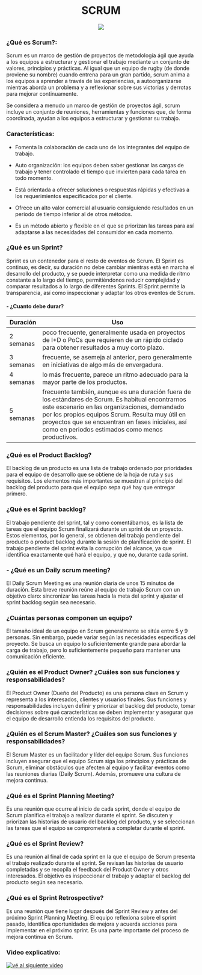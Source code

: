 <h1 align="center"> SCRUM </h1>

<div align="center">
<img src="https://cas-training.com/wp-content/uploads/2020/07/scrum.jpg" />
</div>

### ¿Qué es Scrum?:
Scrum es un marco de gestión de proyectos de metodología ágil que ayuda a los equipos a estructurar y gestionar el trabajo mediante un conjunto de valores, principios y prácticas. Al igual que un equipo de rugby (de donde proviene su nombre) cuando entrena para un gran partido, scrum anima a los equipos a aprender a través de las experiencias, a autoorganizarse mientras aborda un problema y a reflexionar sobre sus victorias y derrotas para mejorar continuamente.

Se considera a menudo un marco de gestión de proyectos ágil, scrum incluye un conjunto de reuniones, herramientas y funciones que, de forma coordinada, ayudan a los equipos a estructurar y gestionar su trabajo.

### Características:
- Fomenta la colaboración de cada uno de los integrantes del equipo de trabajo.

- Auto organización: los equipos deben saber gestionar las cargas de trabajo y tener controlado el tiempo que invierten para cada tarea en todo momento.

- Está orientada a ofrecer soluciones o respuestas rápidas y efectivas a los requerimientos especificados por el cliente.

- Ofrece un alto valor comercial al usuario consiguiendo resultados en un periodo de tiempo inferior al de otros métodos.

- Es un método abierto y flexible en el que se priorizan las tareas para así adaptarse a las necesidades del consumidor en cada momento.

### ¿Qué es un Sprint?
Sprint es un contenedor para el resto de eventos de Scrum. El Sprint es continuo, es decir, su duración no debe cambiar mientras está en marcha el desarrollo del producto, y se puede interpretar como una medida de ritmo constante a lo largo del tiempo, permitiéndonos reducir complejidad y comparar resultados a lo largo de diferentes Sprints. El Sprint permite la transparencia, así como inspeccionar y adaptar los otros eventos de Scrum.

#### - ¿Cuanto debe durar?

|Duración|Uso|
|------|--------|
|2 semanas |poco frecuente, generalmente usada en proyectos de I+D o PoCs que requieren de un rápido ciclado para obtener resultados a muy corto plazo.  |
|3 semanas| frecuente, se asemeja al anterior, pero generalmente en iniciativas de algo más de envergadura.|
|4 semanas| lo más frecuente, parece un ritmo adecuado para la mayor parte de los productos.|
|5 semanas| frecuente también, aunque es una duración fuera de los estándares de Scrum. Es habitual encontrarnos este escenario en las organizaciones, demandado por los propios equipos Scrum. Resulta muy útil en proyectos que se encuentran en fases iniciales, así como en periodos estimados como menos productivos.|

### ¿Qué es el Product Backlog?
El backlog de un producto es una lista de trabajo ordenado por prioridades para el equipo de desarrollo que se obtiene de la hoja de ruta y sus requisitos. Los elementos más importantes se muestran al principio del backlog del producto para que el equipo sepa qué hay que entregar primero.

### ¿Qué es el Sprint backlog?

El trabajo pendiente del sprint, tal y como comentábamos, es la lista de tareas que el equipo Scrum finalizará durante un sprint de un proyecto. Estos elementos, por lo general, se obtienen del trabajo pendiente del producto o product backlog durante la sesión de planificación de sprint. El trabajo pendiente del sprint evita la corrupción del alcance, ya que identifica exactamente qué hará el equipo, y qué no, durante cada sprint.  

### - ¿Qué es un Daily scrum meeting? 
El Daily Scrum Meeting es una reunión diaria de unos 15 minutos de duración. Esta breve reunión reúne al equipo de trabajo Scrum con un objetivo claro: sincronizar las tareas hacia la meta del sprint y ajustar el sprint backlog según sea necesario.

### ¿Cuántas personas componen un equipo?
El tamaño ideal de un equipo en Scrum generalmente se sitúa entre 5 y 9 personas. Sin embargo, puede variar según las necesidades específicas del proyecto. Se busca un equipo lo suficientemente grande para abordar la carga de trabajo, pero lo suficientemente pequeño para mantener una comunicación eficiente.

### ¿Quién es el Product Owner? ¿Cuáles son sus funciones y responsabilidades?
El Product Owner (Dueño del Producto) es una persona clave en Scrum y representa a los interesados, clientes y usuarios finales. Sus funciones y responsabilidades incluyen definir y priorizar el backlog del producto, tomar decisiones sobre qué características se deben implementar y asegurar que el equipo de desarrollo entienda los requisitos del producto.

### ¿Quién es el Scrum Master? ¿Cuáles son sus funciones y responsabilidades?
El Scrum Master es un facilitador y líder del equipo Scrum. Sus funciones incluyen asegurar que el equipo Scrum siga los principios y prácticas de Scrum, eliminar obstáculos que afecten al equipo y facilitar eventos como las reuniones diarias (Daily Scrum). Además, promueve una cultura de mejora continua.

### ¿Qué es el Sprint Planning Meeting?
Es una reunión que ocurre al inicio de cada sprint, donde el equipo de Scrum planifica el trabajo a realizar durante el sprint. Se discuten y priorizan las historias de usuario del backlog del producto, y se seleccionan las tareas que el equipo se comprometerá a completar durante el sprint.

### ¿Qué es el Sprint Review?
Es una reunión al final de cada sprint en la que el equipo de Scrum presenta el trabajo realizado durante el sprint. Se revisan las historias de usuario completadas y se recopila el feedback del Product Owner y otros interesados. El objetivo es inspeccionar el trabajo y adaptar el backlog del producto según sea necesario.

### ¿Qué es el Sprint Retrospective?
Es una reunión que tiene lugar después del Sprint Review y antes del próximo Sprint Planning Meeting. El equipo reflexiona sobre el sprint pasado, identifica oportunidades de mejora y acuerda acciones para implementar en el próximo sprint. Es una parte importante del proceso de mejora continua en Scrum.

### Video explicativo: 

[![vé al siguiente video](https://adaptmethodology.com/wp-content/uploads/2022/06/ScrumMetodology.png)](https://youtu.be/sLexw-z13Fo?si=up_Kg-_PdW5JzzEz)
